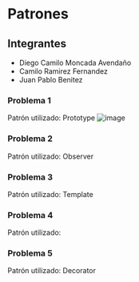 # Patrones
## Integrantes
* Diego Camilo Moncada Avendaño
* Camilo Ramirez Fernandez
* Juan Pablo Benitez

### Problema 1
Patrón utilizado: Prototype
![image](https://github.com/user-attachments/assets/53ee676a-91a0-48e1-94c9-a2134bd0662a)

### Problema 2
Patrón utilizado: Observer
### Problema 3
Patrón utilizado: Template
### Problema 4
Patrón utilizado:
### Problema 5
Patrón utilizado: Decorator
